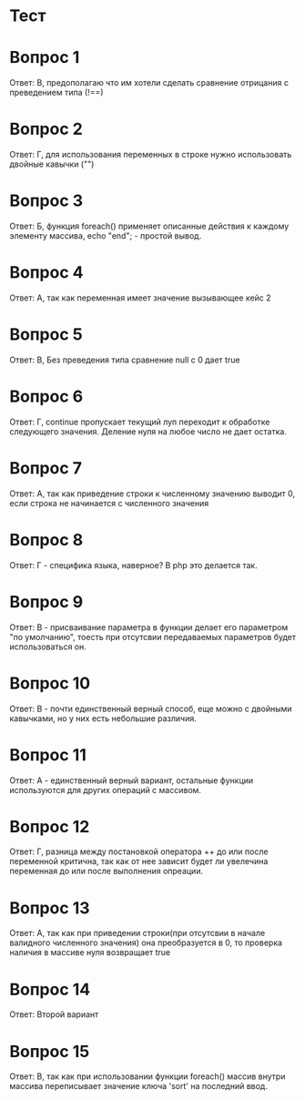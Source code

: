 # Тест

# Вопрос 1
Ответ: В, предополагаю что им хотели сделать сравнение отрицания с преведением типа (!==)

# Вопрос 2
Ответ: Г, для использования переменных в строке нужно использовать двойные кавычки ("")

# Вопрос 3
Ответ: Б, функция foreach() применяет описанные действия к каждому элементу массива, echo "end"; - простой вывод. 
# Вопрос 4
Ответ: А, так как переменная имеет значение вызывающее кейс 2

# Вопрос 5
Ответ: В, Без преведения типа сравнение null с 0 дает true

# Вопрос 6
Ответ: Г, continue пропускает текущий луп переходит к обработке следующего значения. Деление нуля на любое число не дает остатка.

# Вопрос 7
Ответ: A, так как приведение строки к численному значению выводит 0, если строка не начинается с численного значения

# Вопрос 8
Ответ: Г - специфика языка, наверное? В php это делается так.

# Вопрос 9
Ответ: В - присваивание параметра в функции делает его параметром "по умолчанию", тоесть при отсутсвии передаваемых параметров  будет использоваться он.

# Вопрос 10
Ответ: В - почти единственный верный способ, еще можно с двойными кавычками, но у них есть небольшие различия.

# Вопрос 11
Ответ: A - единственный верный вариант, остальные функции используются для других операций с массивом.

# Вопрос 12
Ответ: Г, разница между постановкой оператора ++ до или после переменной критична, так как от нее зависит будет ли увелечина переменная до или после выполнения опреации.

# Вопрос 13
Ответ: А, так как при приведении строки(при отсутсвии в начале валидного численного значения) она преобразуется в 0, то проверка наличия в массиве нуля возвращает true

# Вопрос 14
Ответ: Второй вариант

# Вопрос 15
Ответ: В, так как при использовании функции foreach() массив внутри массива переписывает значение ключа 'sort' на последний ввод.

